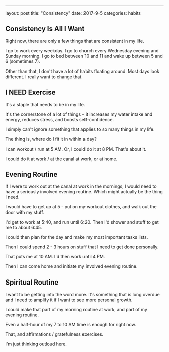 ---
layout: post
title: "Consistency"
date: 2017-9-5
categories: habits

## Consistency Is All I Want

Right now, there are only a few things that are consistent in my life.

I go to work every weekday. I go to church every Wednesday evening and Sunday morning. I go to bed between 10 and 11 and wake up between 5 and 6 (sometimes 7).

Other than that, I don't have a lot of habits floating around. Most days look different. I really want to change that.

## I NEED Exercise

It's a staple that needs to be in my life. 

It's the cornerstone of a lot of things - it increases my water intake and energy, reduces stress, and boosts self-confidence.

I simply can't ignore something that applies to so many things in my life. 

The thing is, where do I fit it in within a day?

I can workout / run at 5 AM. Or, I could do it at 8 PM. That's about it. 

I could do it at work / at the canal at work, or at home.

## Evening Routine

If I were to work out at the canal at work in the mornings, I would need to have a seriously involved evening routine. Which might actually be the thing I need.

I would have to get up at 5 - put on my workout clothes, and walk out the door with my stuff.

I'd get to work at 5:40, and run until 6:20. Then I'd shower and stuff to get me to about 6:45.

I could then plan for the day and make my most important tasks lists. 

Then I could spend 2 - 3 hours on stuff that I need to get done personally.

That puts me at 10 AM. I'd then work until 4 PM.

Then I can come home and initiate my involved evening routine. 

## Spiritual Routine

I want to be getting into the word more. It's something that is long overdue and I need to amplify it if I want to see more personal growth.

I could make that part of my morning routine at work, and part of my evening routine. 

Even a half-hour of my 7 to 10 AM time is enough for right now. 

That, and affirmations / gratefulness exercises. 

I'm just thinking outloud here.
